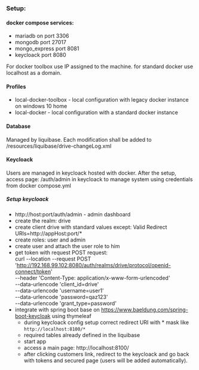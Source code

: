 ### Setup:
#### docker compose services:

- mariadb on port 3306
- mongodb port 27017
- mongo_express port 8081
- keycloack port 8080

For docker toolbox use IP assigned to the machine. for standard docker use localhost as a domain.

#### Profiles
- local-docker-toolbox - local configuration with legacy docker instance on windows 10 home
- local-docker - local configuration with a standard docker instance

#### Database
Managed by liquibase. Each modification shall be added to /resources/liquibase/drive-changeLog.xml

#### Keycloack
Users are managed in keycloack hosted with docker.
After the setup, access page: /auth/admin in keycloack to manage system using credentials from docker compose.yml</br>

##### Setup keycloack
- http://host:port/auth/admin - admin dashboard
- create the realm: drive
- create client drive with standard values except:  Valid Redirect URIs=http://appHost:port/*
- create roles: user and admin
- create user and attach the user role to him
- get token with request POST request: </br>
  curl --location --request POST 'http://192.168.99.102:8080/auth/realms/drive/protocol/openid-connect/token' \
  --header 'Content-Type: application/x-www-form-urlencoded' \
  --data-urlencode 'client_id=drive' \
  --data-urlencode 'username=user1' \
  --data-urlencode 'password=qaz123' \
  --data-urlencode 'grant_type=password'
- integrate with spring boot base on https://www.baeldung.com/spring-boot-keycloak using thymeleaf
  - during keycloack config setup correct redirect URI with * mask like `http://localhost:8100/*`
  - required tables already defined in the liquibase
  - start app
  - access a main page: http://localhost:8100/
  - after clicking customers link, redirect to the keycloack and go back with tokens and secured page (users will be added automatically).
